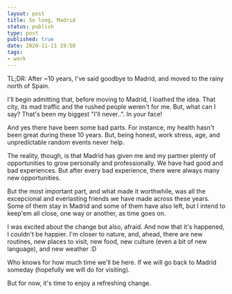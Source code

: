 ```yaml
--- 
layout: post
title: So long, Madrid
status: publish
type: post
published: true
date: 2020-11-11 19:50
tags: 
- work
---
```


TL;DR: After ~10 years, I've said goodbye to Madrid, and moved to the rainy north of Spain.

I'll begin admitting that, before moving to Madrid, I loathed the idea. That city, its mad traffic and the rushed people weren't for me. But, what can I say? That's been my biggest "I'll never..". In your face!

And yes there have been some bad parts. For instance, my health hasn't been great during these 10 years. But, being honest, work stress, age, and unpredictable random events never help.

The reality, though, is that Madrid has given me and my partner plenty of opportunities to grow personally and professionally. We have had good and bad experiences. But after every bad experience, there were always many new opportunities.

But the most important part, and what made it worthwhile, was all the excepcional and everlasting friends we have made across these years. Some of them stay in Madrid and some of them have also left, but I intend to keep'em all close, one way or another, as time goes on.

I was excited about the change but also, afraid. And now that it's happened, I couldn't be happier. I'm closer to nature, and, ahead, there are new routines, new places to visit, new food, new culture (even a bit of new language), and new weather :D

Who knows for how much time we'll be here. If we will go back to Madrid someday (hopefully we will do for visiting). 

But for now, it's time to enjoy a refreshing change.
